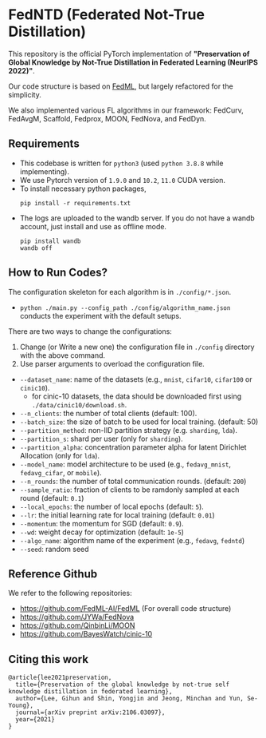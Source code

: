 # FedNTD (Federated Not-True Distillation)

This repository is the official PyTorch implementation of **"Preservation of Global Knowledge by Not-True Distillation in Federated Learning (NeurIPS 2022)"**.

Our code structure is based on [FedML](https://doc.fedml.ai/), but largely refactored for the simplicity.

We also implemented various FL algorithms in our framework: FedCurv, FedAvgM, Scaffold, Fedprox, MOON, FedNova, and FedDyn.

## Requirements

- This codebase is written for `python3` (used `python 3.8.8` while implementing).
- We use Pytorch version of `1.9.0` and `10.2`, `11.0` CUDA version.
- To install necessary python packages,  
    ```
    pip install -r requirements.txt
    ```
- The logs are uploaded to the wandb server. If you do not have a wandb account, just install and use as offline mode. 
  ```
  pip install wandb
  wandb off
  ```

## How to Run Codes?

The configuration skeleton for each algorithm is in `./config/*.json`. 
- `python ./main.py --config_path ./config/algorithm_name.json` conducts the experiment with the default setups.

There are two ways to change the configurations:
1. Change (or Write a new one) the configuration file in `./config` directory with the above command.
2. Use parser arguments to overload the configuration file.
- `--dataset_name`: name of the datasets (e.g., `mnist`, `cifar10`, `cifar100` or `cinic10`).
  - for cinic-10 datasets, the data should be downloaded first using `./data/cinic10/download.sh`.
- `--n_clients`: the number of total clients (default: 100).
- `--batch_size`: the size of batch to be used for local training. (default: 50)
- `--partition_method`: non-IID partition strategy (e.g. `sharding`, `lda`).
- `--partition_s`: shard per user (only for `sharding`).
- `--partition_alpha`: concentration parameter alpha for latent Dirichlet Allocation (only for `lda`).
- `--model_name`: model architecture to be used (e.g., `fedavg_mnist`, `fedavg_cifar`, or `mobile`).
- `--n_rounds`: the number of total communication rounds. (default: `200`)
- `--sample_ratio`: fraction of clients to be ramdonly sampled at each round (default: `0.1`)
- `--local_epochs`: the number of local epochs (default: `5`).
- `--lr`: the initial learning rate for local training (default: `0.01`)
- `--momentum`: the momentum for SGD (default: `0.9`).
- `--wd`: weight decay for optimization (default: `1e-5`)
- `--algo_name`: algorithm name of the experiment (e.g., `fedavg`, `fedntd`)
- `--seed`: random seed


## Reference Github

We refer to the following repositories:
- https://github.com/FedML-AI/FedML (For overall code structure)
- https://github.com/JYWa/FedNova
- https://github.com/QinbinLi/MOON
- https://github.com/BayesWatch/cinic-10


## Citing this work

```
@article{lee2021preservation,
  title={Preservation of the global knowledge by not-true self knowledge distillation in federated learning},
  author={Lee, Gihun and Shin, Yongjin and Jeong, Minchan and Yun, Se-Young},
  journal={arXiv preprint arXiv:2106.03097},
  year={2021}
}
```